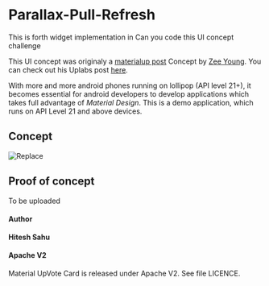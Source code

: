 # Parallax-Pull-Refresh
This is forth widget implementation in Can you code this UI concept challenge 

This UI concept was originaly a [materialup post](http://www.materialup.com/posts/replace) Concept by [Zee Young](https://material.uplabs.com/zeeya1989). You can check out his Uplabs post [here](https://material.uplabs.com/posts/materialup-upvote-animation).

With more and more android phones running on lollipop (API level 21+), it becomes essential for android developers to develop applications which takes full advantage of _Material Design_. This is a demo application, which runs on API Level 21 and above devices. 

## Concept

![Replace ](https://github.com/hiteshsahu/Parallax-Pull-Refresh/blob/master/Art/concept_parallax_pull_torefresh.gif)


## Proof of concept
To be uploaded

#### Author
**Hitesh Sahu**

#### Apache V2

Material UpVote Card is released under Apache V2. See file LICENCE.

